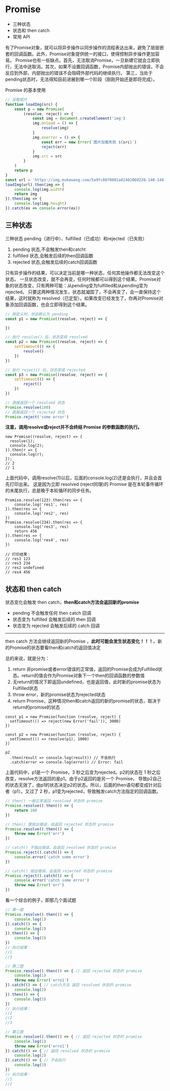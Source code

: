 # Promise

- 三种状态
- 状态和 then catch
- 常用 API

有了Promise对象，就可以将异步操作以同步操作的流程表达出来，避免了层层嵌套的回调函数。此外，Promise对象提供统一的接口，使得控制异步操作更加容易。
Promise也有一些缺点。首先，无法取消Promise，一旦新建它就会立即执行，无法中途取消。其次，如果不设置回调函数，Promise内部抛出的错误，不会反应到外部，内部抛出的错误不会阻碍外部代码的继续执行。
第三，当处于pending状态时，无法得知目前进展到哪一个阶段（刚刚开始还是即将完成）。

Promise 的基本使用

```js
// 加载图片
function loadImg(src) {
    const p = new Promise(
        (resolve, reject) => {
            const img = document.createElement('img')
            img.onload = () => {
                resolve(img)
            }
            img.onerror = () => {
                const err = new Error(`图片加载失败 ${src}`)
                reject(err)
            }
            img.src = src
        }
    )
    return p
}
const url = 'https://img.mukewang.com/5a9fc8070001a82402060220-140-140.jpg'
loadImg(url).then(img => {
    console.log(img.width)
    return img
}).then(img => {
    console.log(img.height)
}).catch(ex => console.error(ex))
```

## 三种状态

三种状态 pending（进行中）、fulfilled（已成功）和rejected（已失败）
1. pending 状态,不会触发then和catcht
2. fulfilled 状态,会触发后续的then回调函数
3. rejected 状态,会触发后续的catch回调函数

只有异步操作的结果，可以决定当前是哪一种状态，任何其他操作都无法改变这个状态。
一旦状态改变，就不会再变，任何时候都可以得到这个结果。Promise对象的状态改变，只有两种可能：从pending变为fulfilled和从pending变为rejected。
只要这两种情况发生，状态就凝固了，不会再变了，会一直保持这个结果，这时就称为 resolved（已定型）。如果改变已经发生了，你再对Promise对象添加回调函数，也会立即得到这个结果。

```js
// 刚定义时，状态默认为 pending
const p1 = new Promise((resolve, reject) => {

})

// 执行 resolve() 后，状态变成 resolved
const p2 = new Promise((resolve, reject) => {
    setTimeout(() => {
        resolve()
    })
})

// 执行 reject() 后，状态变成 rejected
const p3 = new Promise((resolve, reject) => {
    setTimeout(() => {
        reject()
    })
})

```

```js
// 直接返回一个 resolved 状态
Promise.resolve(100)
// 直接返回一个 rejected 状态
Promise.reject('some error')
```

**注意，调用resolve或reject并不会终结 Promise 的参数函数的执行。**
```
new Promise((resolve, reject) => {
  resolve(1);
  console.log(2);
}).then(r => {
  console.log(r);
});
// 2
// 1
```
上面代码中，调用resolve(1)以后，后面的console.log(2)还是会执行，并且会首先打印出来。
这是因为立即 resolved (reject同理)的 Promise 是在本轮事件循环的末尾执行，总是晚于本轮循环的同步任务。

```
Promise.resolve(123).then(res => {
    console.log('res1', res)
}).then(res => {
    console.log('res2', res)
})
Promise.resolve(234).then(res => {
    console.log('res3', res)
    return 456
}).then(res => {
    console.log('res4', res)
})

// 打印结果：
// res1 123
// res3 234
// res2 undefined
// res4 456
```

## 状态和 then catch

状态变化会触发 then catch，**then和catch方法会返回新的promise**

- pending 不会触发任何 then catch 回调
- 状态变为 fulfilled 会触发后续的 then 回调
- 状态变为 rejected 会触发后续的 catch 回调

-----

then catch 方法会继续返回新的Promise ，**此时可能会发生状态变化！！！**。新的Promise的状态要看then和catch的返回值决定

总的来说，就是分为：
1. return 非promise或者error错误的正常值，返回的Promise会成为Fulfilled状态。return的值会作为Promise对象下一个then的回调函数的参数值
2. 无return的情况下即返回undefined，也是返回值，此时新的promise状态为Fulfilled状态
3. throw error，新的promise状态为rejected状态
4. return Promise，这种情况then和catch返回的新的promise的状态，取决于return的promise的状态

```
const p1 = new Promise(function (resolve, reject) {
  setTimeout(() => reject(new Error('fail')), 3000)
})

const p2 = new Promise(function (resolve, reject) {
  setTimeout(() => resolve(p1), 1000)
})

p2
  .then(result => console.log(result)) // 不会执行
  .catch(error => console.log(error)) // Error: fail
```
上面代码中，p1是一个 Promise，3 秒之后变为rejected。p2的状态在 1 秒之后改变，resolve方法返回的是p1。由于p2返回的是另一个 Promise，
导致p2自己的状态无效了，由p1的状态决定p2的状态。所以，后面的then语句都变成针对后者（p1）。又过了 2 秒，p1变为rejected，导致触发catch方法指定的回调函数。

```js
// then() 一般正常返回 resolved 状态的 promise
Promise.resolve().then(() => {
    return 100
})

// then() 里抛出错误，会返回 rejected 状态的 promise
Promise.resolve().then(() => {
    throw new Error('err')
})

// catch() 不抛出错误，会返回 resolved 状态的 promise
Promise.reject().catch(() => {
    console.error('catch some error')
})

// catch() 抛出错误，会返回 rejected 状态的 promise
Promise.reject().catch(() => {
    console.error('catch some error')
    throw new Error('err')
})
```

看一个综合的例子，即那几个面试题

```js
// 第一题
Promise.resolve().then(() => {
    console.log(1)
}).catch(() => {
    console.log(2)
}).then(() => {
    console.log(3)
})
// 执行结果：
//1
//3

// 第二题
Promise.resolve().then(() => { // 返回 rejected 状态的 promise
    console.log(1)
    throw new Error('erro1')
}).catch(() => { // catch方法 返回 resolved 状态的 promise
    console.log(2)
}).then(() => {
    console.log(3)
})
// 执行结果：
//1
//2
//3

// 第三题
Promise.resolve().then(() => { // 返回 rejected 状态的 promise
    console.log(1)
    throw new Error('erro1')
}).catch(() => { // 返回 resolved 状态的 promise
    console.log(2)
}).catch(() => { // 不会执行
    console.log(3)
})
// 执行结果：
//1
//2

```

